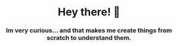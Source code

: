 <h1 align="center">Hey there! 👋</h1>
<h3 align="center">Im very curious... and that makes me create things from scratch to understand them.</h3>
